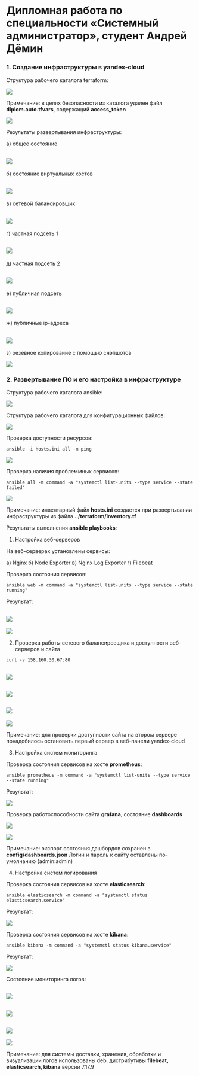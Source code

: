 # Дипломная работа по специальности «Системный администратор», студент Андрей Дёмин

### 1. Создание инфраструктуры в yandex-cloud

Структура рабочего каталога terraform:

![](img/tree_terraform.png)


Примечание: в целях безопасности из каталога удален файл **diplom.auto.tfvars**, содержащий **access_token** 

![](img/tfvars.png)

Результаты развертывания инфраструктуры:

а) общее состояние

![](img/1-1.png)
---
б) состояние виртуальных хостов

![](img/vm.png)
---
в) сетевой балансировщик

![](img/netbalancer.png)
---
г) частная подсеть 1   

![](img/priv1.png)
---
д) частная подсеть 2

![](img/priv2.png)
---
е) публичная подсеть

![](img/public.png)
---
ж) публичные ip-адреса

![](img/public-ip.png)
---
з) резевное копирование с помощью снэпшотов

![](img/snap.png)

### 2. Развертывание ПО и его настройка в инфраструктуре 

Структура рабочего каталога ansible:

![](img/tree_ansible.png)

Структура рабочего каталога для конфигурационных файлов:

![](img/tree_config.png)

Проверка доступности ресурсов:

```
ansible -i hosts.ini all -m ping
```
![](img/ping.png)

Проверка наличия проблеммных сервисов:

```
ansible all -m command -a "systemctl list-units --type service --state failed"
```

![](img/failed.png)

Примечание: инвентарный файл **hosts.ini** создается при развертывании инфраструктуры
из файла **../terraform/inventory.tf** 



Результаты выполнения **ansible playbooks**:

1. Настройка веб-серверов 

На веб-серверах установлены сервисы:

а) Nginx
б) Node Exporter
в) Nginx Log Exporter
г) Filebeat

Проверка состояния сервисов:

```
ansible web -m command -a "systemctl list-units --type service --state running"
```
Результат: 
 
![](img/web1.png)
---
![](img/web2.png)


2. Проверка работы сетевого балансировщика и доступности веб-серверов и сайта

```
curl -v 158.160.30.67:80
```

![](img/nginx1.png)
---
![](img/nginx2.png)
---
![](img/site1.png)
---
![](img/site2.png)

Примечание: для проверки доступности сайта на втором сервере понадобилось остановить первый сервер
в веб-панели yandex-cloud


3. Настройка систем мониторинга

Проверка состояния сервисов на хосте **prometheus**:

```
ansible prometheus -m command -a "systemctl list-units --type service --state running"
```
Результат:

![](img/prom.png)

Проверка работоспособности сайта **grafana**, состояние **dashboards**

![](img/dash1.png)

![](img/dash2.png)

Примечание: экспорт состояния дашбордов сохранен в **config/dashboards.json**
Логин и пароль к сайту оставлены по-умолчанию (admin:admin)

4. Настройка систем логирования

Проверка состояния сервисов на хосте **elasticsearch**:

```
ansible elasticsearch -m command -a "systemctl status elasticsearch.service"
```
Результат:

![](img/elastic.png)

Проверка состояния сервисов на хосте **kibana**:

```
ansible kibana -m command -a "systemctl status kibana.service"
```
Результат:

![](img/kibana.png)

Состояние мониторинга логов:

![](img/kibanasite1.png)
---
![](img/kibanasite2.png)
---
![](img/kibanasite3.png)
---
![](img/kibanasite4.png)

Примечание: для системы доставки, хранения, обработки и визуализации логов 
использованы deb. дистрибутивы **filebeat, elasticsearch, kibana** версии 7.17.9

